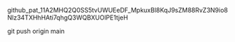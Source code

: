 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

git push origin main